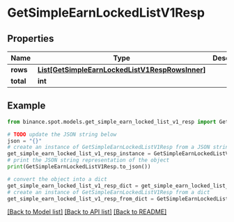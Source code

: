 # GetSimpleEarnLockedListV1Resp


## Properties

Name | Type | Description | Notes
------------ | ------------- | ------------- | -------------
**rows** | [**List[GetSimpleEarnLockedListV1RespRowsInner]**](GetSimpleEarnLockedListV1RespRowsInner.md) |  | [optional] 
**total** | **int** |  | [optional] 

## Example

```python
from binance.spot.models.get_simple_earn_locked_list_v1_resp import GetSimpleEarnLockedListV1Resp

# TODO update the JSON string below
json = "{}"
# create an instance of GetSimpleEarnLockedListV1Resp from a JSON string
get_simple_earn_locked_list_v1_resp_instance = GetSimpleEarnLockedListV1Resp.from_json(json)
# print the JSON string representation of the object
print(GetSimpleEarnLockedListV1Resp.to_json())

# convert the object into a dict
get_simple_earn_locked_list_v1_resp_dict = get_simple_earn_locked_list_v1_resp_instance.to_dict()
# create an instance of GetSimpleEarnLockedListV1Resp from a dict
get_simple_earn_locked_list_v1_resp_from_dict = GetSimpleEarnLockedListV1Resp.from_dict(get_simple_earn_locked_list_v1_resp_dict)
```
[[Back to Model list]](../README.md#documentation-for-models) [[Back to API list]](../README.md#documentation-for-api-endpoints) [[Back to README]](../README.md)


